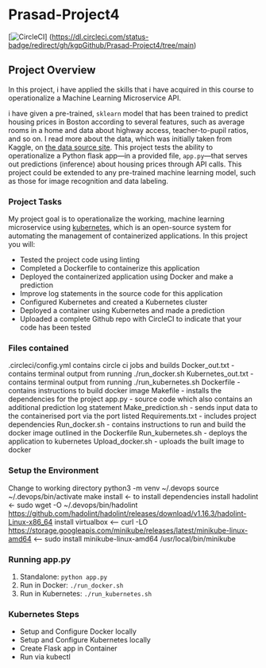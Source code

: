 # Prasad-Project4
[![CircleCI](https://dl.circleci.com/status-badge/img/gh/kgpGithub/Prasad-Project4/tree/main.svg?style=svg)]
(https://dl.circleci.com/status-badge/redirect/gh/kgpGithub/Prasad-Project4/tree/main)

## Project Overview

In this project, i have applied the skills that i have acquired in this course to operationalize a Machine Learning Microservice API. 

i have  given a pre-trained, `sklearn` model that has been trained to predict housing prices in Boston according to several features, such as average rooms in a home and data about highway access, teacher-to-pupil ratios, and so on. I read more about the data, which was initially taken from Kaggle, on [the data source site](https://www.kaggle.com/c/boston-housing). This project tests the ability to operationalize a Python flask app—in a provided file, `app.py`—that serves out predictions (inference) about housing prices through API calls. This project could be extended to any pre-trained machine learning model, such as those for image recognition and data labeling.

### Project Tasks

My project goal is to operationalize the working, machine learning microservice using [kubernetes](https://kubernetes.io/), which is an open-source system for automating the management of containerized applications. In this project you will:
* Tested the project code using linting
* Completed a Dockerfile to containerize this application
* Deployed the containerized application using Docker and make a prediction
* Improve  log statements in the source code for this application
* Configured Kubernetes and created a Kubernetes cluster
* Deployed a container using Kubernetes and made a prediction
* Uploaded a complete Github repo with CircleCI to indicate that your code has been tested
 
 ### Files contained

.circleci/config.yml contains circle ci jobs and builds
Docker_out.txt - contains terminal output from running ./run_docker.sh
Kubernetes_out.txt - contains terminal output from running ./run_kubernetes.sh
Dockerfile - contains instructions to build docker image
Makefile - installs the dependencies for the project
app.py - source code which also contains an additional prediction log statement
Make_prediction.sh - sends input data to the containerised port via the port listed
Requirements.txt - includes project dependencies
Run_docker.sh - contains instructions to run and build the docker image outlined in the Dockerfile
Run_kubernetes.sh - deploys the application to kubernetes
Upload_docker.sh - uploads the built image to docker

### Setup the Environment

Change to working directory
python3 -m venv ~/.devops
source ~/.devops/bin/activate
make install <- to install dependencies
install hadolint <-  sudo wget -O ~/.devops/bin/hadolint https://github.com/hadolint/hadolint/releases/download/v1.16.3/hadolint-Linux-x86_64
install virtualbox <-- curl -LO https://storage.googleapis.com/minikube/releases/latest/minikube-linux-amd64
                   <-- sudo install minikube-linux-amd64 /usr/local/bin/minikube


### Running app.py

1. Standalone:  `python app.py`
2. Run in Docker:  `./run_docker.sh`
3. Run in Kubernetes:  `./run_kubernetes.sh`

### Kubernetes Steps

* Setup and Configure Docker locally
* Setup and Configure Kubernetes locally
* Create Flask app in Container
* Run via kubectl
